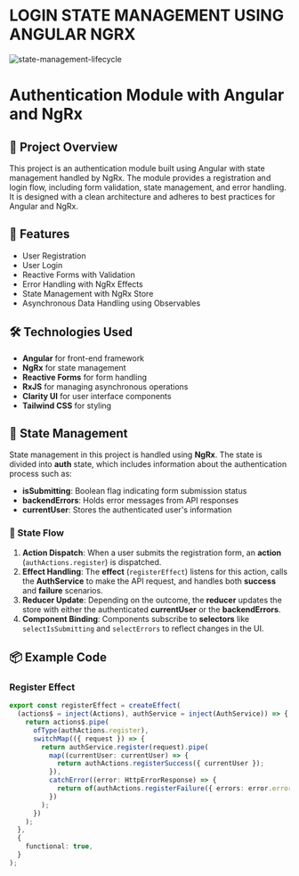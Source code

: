 # LOGIN STATE MANAGEMENT USING ANGULAR NGRX

![state-management-lifecycle](https://github.com/user-attachments/assets/60b95eb4-04a1-41fb-b075-4bbeb6b2fa74)


# Authentication Module with Angular and NgRx

## 📂 Project Overview
This project is an authentication module built using Angular with state management handled by NgRx. The module provides a registration and login flow, including form validation, state management, and error handling. It is designed with a clean architecture and adheres to best practices for Angular and NgRx.

## 🚀 Features
- User Registration
- User Login
- Reactive Forms with Validation
- Error Handling with NgRx Effects
- State Management with NgRx Store
- Asynchronous Data Handling using Observables

## 🛠️ Technologies Used
- **Angular** for front-end framework
- **NgRx** for state management
- **Reactive Forms** for form handling
- **RxJS** for managing asynchronous operations
- **Clarity UI** for user interface components
- **Tailwind CSS** for styling

## 🧠 State Management
State management in this project is handled using **NgRx**. The state is divided into **auth** state, which includes information about the authentication process such as:
- **isSubmitting**: Boolean flag indicating form submission status
- **backendErrors**: Holds error messages from API responses
- **currentUser**: Stores the authenticated user's information

### 🔄 State Flow
1. **Action Dispatch**: When a user submits the registration form, an **action** (`authActions.register`) is dispatched.
2. **Effect Handling**: The **effect** (`registerEffect`) listens for this action, calls the **AuthService** to make the API request, and handles both **success** and **failure** scenarios.
3. **Reducer Update**: Depending on the outcome, the **reducer** updates the store with either the authenticated **currentUser** or the **backendErrors**.
4. **Component Binding**: Components subscribe to **selectors** like `selectIsSubmitting` and `selectErrors` to reflect changes in the UI.

## 📦 Example Code
### Register Effect
```typescript
export const registerEffect = createEffect(
  (actions$ = inject(Actions), authService = inject(AuthService)) => {
    return actions$.pipe(
      ofType(authActions.register),
      switchMap(({ request }) => {
        return authService.register(request).pipe(
          map((currentUser: currentUser) => {
            return authActions.registerSuccess({ currentUser });
          }),
          catchError((error: HttpErrorResponse) => {
            return of(authActions.registerFailure({ errors: error.error.message }));
          })
        );
      })
    );
  },
  {
    functional: true,
  }
);
